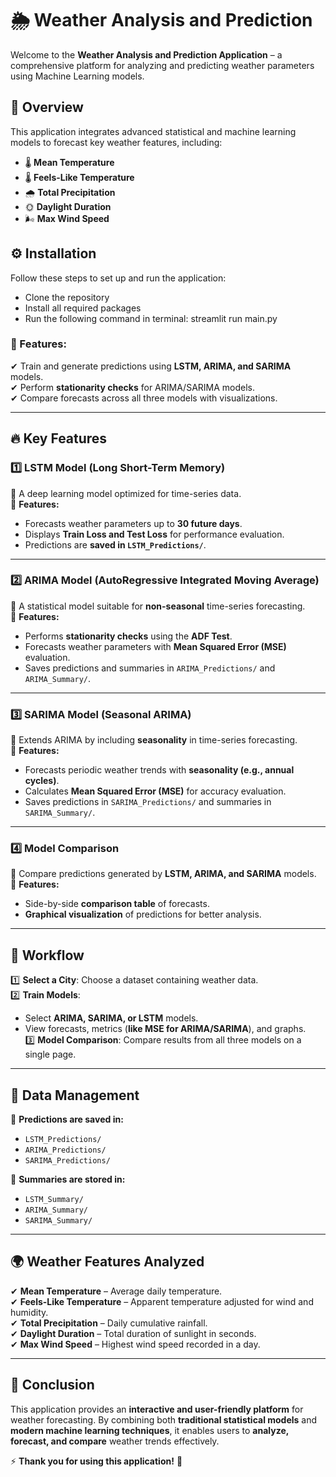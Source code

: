 # 🌦️ Weather Analysis and Prediction  

Welcome to the **Weather Analysis and Prediction Application** – a comprehensive platform for analyzing and predicting weather parameters using Machine Learning models.  

## 📌 Overview  

This application integrates advanced statistical and machine learning models to forecast key weather features, including:  

- 🌡️ **Mean Temperature**  
- 🌡️ **Feels-Like Temperature**  
- 🌧️ **Total Precipitation**  
- 🌞 **Daylight Duration**  
- 🌬️ **Max Wind Speed**  

## ⚙️ Installation  

Follow these steps to set up and run the application:  
- Clone the repository
- Install all required packages
- Run the following command in terminal: streamlit run main.py

### 🔹 Features:  
✔ Train and generate predictions using **LSTM, ARIMA, and SARIMA** models.  
✔ Perform **stationarity checks** for ARIMA/SARIMA models.  
✔ Compare forecasts across all three models with visualizations.  

---

## 🔥 Key Features  

### **1️⃣ LSTM Model (Long Short-Term Memory)**
🔹 A deep learning model optimized for time-series data.  
🔹 **Features:**  
   - Forecasts weather parameters up to **30 future days**.  
   - Displays **Train Loss and Test Loss** for performance evaluation.  
   - Predictions are **saved in `LSTM_Predictions/`**.  

---

### **2️⃣ ARIMA Model (AutoRegressive Integrated Moving Average)**  
🔹 A statistical model suitable for **non-seasonal** time-series forecasting.  
🔹 **Features:**  
   - Performs **stationarity checks** using the **ADF Test**.  
   - Forecasts weather parameters with **Mean Squared Error (MSE)** evaluation.  
   - Saves predictions and summaries in `ARIMA_Predictions/` and `ARIMA_Summary/`.  

---

### **3️⃣ SARIMA Model (Seasonal ARIMA)**  
🔹 Extends ARIMA by including **seasonality** in time-series forecasting.  
🔹 **Features:**  
   - Forecasts periodic weather trends with **seasonality (e.g., annual cycles)**.  
   - Calculates **Mean Squared Error (MSE)** for accuracy evaluation.  
   - Saves predictions in `SARIMA_Predictions/` and summaries in `SARIMA_Summary/`.  

---

### **4️⃣ Model Comparison**  
🔹 Compare predictions generated by **LSTM, ARIMA, and SARIMA** models.  
🔹 **Features:**  
   - Side-by-side **comparison table** of forecasts.  
   - **Graphical visualization** of predictions for better analysis.  

---

## 🚀 Workflow  

1️⃣ **Select a City**: Choose a dataset containing weather data.  
2️⃣ **Train Models**:  
   - Select **ARIMA, SARIMA, or LSTM** models.  
   - View forecasts, metrics (**like MSE for ARIMA/SARIMA**), and graphs.  
3️⃣ **Model Comparison**: Compare results from all three models on a single page.  

---

## 📂 Data Management  

📌 **Predictions are saved in:**  
   - `LSTM_Predictions/`  
   - `ARIMA_Predictions/`  
   - `SARIMA_Predictions/`  

📌 **Summaries are stored in:**  
   - `LSTM_Summary/`  
   - `ARIMA_Summary/`  
   - `SARIMA_Summary/`  

---

## 🌍 Weather Features Analyzed  

✔ **Mean Temperature** – Average daily temperature.  
✔ **Feels-Like Temperature** – Apparent temperature adjusted for wind and humidity.  
✔ **Total Precipitation** – Daily cumulative rainfall.  
✔ **Daylight Duration** – Total duration of sunlight in seconds.  
✔ **Max Wind Speed** – Highest wind speed recorded in a day.  

---

## 🎯 Conclusion  

This application provides an **interactive and user-friendly platform** for weather forecasting. By combining both **traditional statistical models** and **modern machine learning techniques**, it enables users to **analyze, forecast, and compare** weather trends effectively.  

⚡ **Thank you for using this application!** 🚀  

